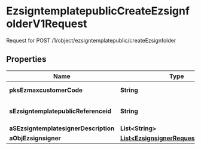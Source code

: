 

# EzsigntemplatepublicCreateEzsignfolderV1Request

Request for POST /1/object/ezsigntemplatepublic/createEzsignfolder

## Properties

| Name | Type | Description | Notes |
|------------ | ------------- | ------------- | -------------|
|**pksEzmaxcustomerCode** | **String** | The Ezmaxcustomer code |  |
|**sEzsigntemplatepublicReferenceid** | **String** | The referenceid of the Ezsigntemplatepublic |  |
|**aSEzsigntemplatesignerDescription** | **List&lt;String&gt;** |  |  |
|**aObjEzsignsigner** | [**List&lt;EzsignsignerRequestCompound&gt;**](EzsignsignerRequestCompound.md) |  |  |



